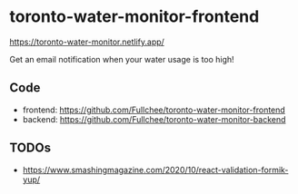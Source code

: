 # toronto-water-monitor-frontend

https://toronto-water-monitor.netlify.app/

Get an email notification when your water usage is too high!

## Code

- frontend: https://github.com/Fullchee/toronto-water-monitor-frontend
- backend: https://github.com/Fullchee/toronto-water-monitor-backend

## TODOs

- https://www.smashingmagazine.com/2020/10/react-validation-formik-yup/
